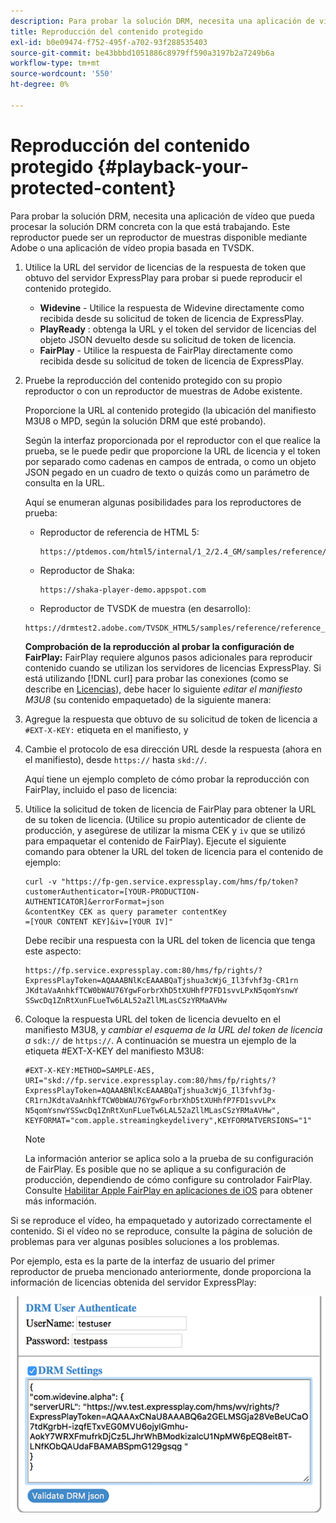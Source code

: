 ```yaml
---
description: Para probar la solución DRM, necesita una aplicación de vídeo que pueda procesar la solución DRM concreta con la que está trabajando. Este reproductor puede ser un reproductor de muestras disponible mediante Adobe o una aplicación de vídeo propia basada en TVSDK.
title: Reproducción del contenido protegido
exl-id: b0e09474-f752-495f-a702-93f288535403
source-git-commit: be43bbbd1051886c8979ff590a3197b2a7249b6a
workflow-type: tm+mt
source-wordcount: '550'
ht-degree: 0%

---
```


# Reproducción del contenido protegido {#playback-your-protected-content}

Para probar la solución DRM, necesita una aplicación de vídeo que pueda procesar la solución DRM concreta con la que está trabajando. Este reproductor puede ser un reproductor de muestras disponible mediante Adobe o una aplicación de vídeo propia basada en TVSDK.

1. Utilice la URL del servidor de licencias de la respuesta de token que obtuvo del servidor ExpressPlay para probar si puede reproducir el contenido protegido.

   * **Widevine** - Utilice la respuesta de Widevine directamente como recibida desde su solicitud de token de licencia de ExpressPlay.
   * **PlayReady** : obtenga la URL y el token del servidor de licencias del objeto JSON devuelto desde su solicitud de token de licencia.
   * **FairPlay** - Utilice la respuesta de FairPlay directamente como recibida desde su solicitud de token de licencia de ExpressPlay.

1. Pruebe la reproducción del contenido protegido con su propio reproductor o con un reproductor de muestras de Adobe existente.

   Proporcione la URL al contenido protegido (la ubicación del manifiesto M3U8 o MPD, según la solución DRM que esté probando).

   Según la interfaz proporcionada por el reproductor con el que realice la prueba, se le puede pedir que proporcione la URL de licencia y el token por separado como cadenas en campos de entrada, o como un objeto JSON pegado en un cuadro de texto o quizás como un parámetro de consulta en la URL.

   Aquí se enumeran algunas posibilidades para los reproductores de prueba:

   * Reproductor de referencia de HTML 5:

      ```
      https://ptdemos.com/html5/internal/1_2/2.4_GM/samples/reference/reference_player.html
      ```

   * Reproductor de Shaka:

      ```
      https://shaka-player-demo.appspot.com
      ```

   * Reproductor de TVSDK de muestra (en desarrollo):

   ```
   https://drmtest2.adobe.com/TVSDK_HTML5/samples/reference/reference_player.html
   ```

   **Comprobación de la reproducción al probar la configuración de FairPlay:** FairPlay requiere algunos pasos adicionales para reproducir contenido cuando se utilizan los servidores de licencias ExpressPlay. Si está utilizando [!DNL curl] para probar las conexiones (como se describe en [Licencias](../../multi-drm-workflows/quick-start/handle-the-licensing.md)), debe hacer lo siguiente *editar el manifiesto M3U8* (su contenido empaquetado) de la siguiente manera:

1. Agregue la respuesta que obtuvo de su solicitud de token de licencia a `#EXT-X-KEY:` etiqueta en el manifiesto, y
1. Cambie el protocolo de esa dirección URL desde la respuesta (ahora en el manifiesto), desde `https://` hasta `skd://`.

   Aquí tiene un ejemplo completo de cómo probar la reproducción con FairPlay, incluido el paso de licencia:

1. Utilice la solicitud de token de licencia de FairPlay para obtener la URL de su token de licencia. (Utilice su propio autenticador de cliente de producción, y asegúrese de utilizar la misma CEK y `iv` que se utilizó para empaquetar el contenido de FairPlay). Ejecute el siguiente comando para obtener la URL del token de licencia para el contenido de ejemplo:

   ```
   curl -v "https://fp-gen.service.expressplay.com/hms/fp/token? 
   customerAuthenticator=[YOUR-PRODUCTION-AUTHENTICATOR]&errorFormat=json 
   &contentKey CEK as query parameter contentKey 
   =[YOUR CONTENT KEY]&iv=[YOUR IV]"
   ```

   Debe recibir una respuesta con la URL del token de licencia que tenga este aspecto:

   ```
   https://fp.service.expressplay.com:80/hms/fp/rights/? 
   ExpressPlayToken=AQAAABNlKcEAAABQaTjshua3cWjG_Il3fvhf3g-CR1rn 
   JKdtaVaAnhkfTCW0bWAU76YgwForbrXhD5tXUHhfP7FD1svvLPxN5qomYsnwY 
   SSwcDq1ZnRtXunFLueTw6LAL52aZllMLasCSzYRMaAVHw 
   ```

1. Coloque la respuesta URL del token de licencia devuelto en el manifiesto M3U8, y *cambiar el esquema de la URL del token de licencia a* `sdk://` de `https://`. A continuación se muestra un ejemplo de la etiqueta #EXT-X-KEY del manifiesto M3U8:

   ```
   #EXT-X-KEY:METHOD=SAMPLE-AES, 
   URI="skd://fp.service.expressplay.com:80/hms/fp/rights/? 
   ExpressPlayToken=AQAAABNlKcEAAABQaTjshua3cWjG_Il3fvhf3g- 
   CR1rnJKdtaVaAnhkfTCW0bWAU76YgwForbrXhD5tXUHhfP7FD1svvLPx 
   N5qomYsnwYSSwcDq1ZnRtXunFLueTw6LAL52aZllMLasCSzYRMaAVHw", 
   KEYFORMAT="com.apple.streamingkeydelivery",KEYFORMATVERSIONS="1"
   ```

   >[!NOTE]
   >
   >La información anterior se aplica solo a la prueba de su configuración de FairPlay. Es posible que no se aplique a su configuración de producción, dependiendo de cómo configure su controlador FairPlay. Consulte [Habilitar Apple FairPlay en aplicaciones de iOS](../../../programming/tvsdk-3x-ios-prog/ios-3x-drm-content-security/ios-3x-apple-fairplay-tvsdk.md) para obtener más información.

Si se reproduce el vídeo, ha empaquetado y autorizado correctamente el contenido. Si el vídeo no se reproduce, consulte la página de solución de problemas para ver algunas posibles soluciones a los problemas.

<!--<a id="example_603D92A1F3924467B5D66EC862B8F59C"></a>-->

Por ejemplo, esta es la parte de la interfaz de usuario del primer reproductor de prueba mencionado anteriormente, donde proporciona la información de licencias obtenida del servidor ExpressPlay:

<!--<a id="fig_zjy_q2c_rw"></a>-->

![](assets/sample-player-drm-settings-web.png)
